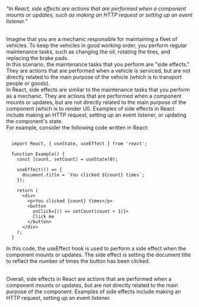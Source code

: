 _"In React, side effects are actions that are performed when a component mounts or updates, such as making an HTTP request or setting up an event listener."_

<br/>
Imagine that you are a mechanic responsible for maintaining a fleet of vehicles. To keep the vehicles in good working order, you perform regular maintenance tasks, such as changing the oil, rotating the tires, and replacing the brake pads.

<br/>
In this scenario, the maintenance tasks that you perform are "side effects." They are actions that are performed when a vehicle is serviced, but are not directly related to the main purpose of the vehicle (which is to transport people or goods).

<br/>
In React, side effects are similar to the maintenance tasks that you perform as a mechanic. They are actions that are performed when a component mounts or updates, but are not directly related to the main purpose of the component (which is to render UI). Examples of side effects in React include making an HTTP request, setting up an event listener, or updating the component's state.

<br/>
For example, consider the following code written in React:

```

  import React, { useState, useEffect } from 'react';

  function Example() {
    const [count, setCount] = useState(0);

    useEffect(() => {
      document.title = `You clicked ${count} times`;
    });

    return (
      <div>
        <p>You clicked {count} times</p>
        <button
          onClick={() => setCount(count + 1)}>
          Click me
        </button>
      </div>
    );
  }
```

In this code, the useEffect hook is used to perform a side effect when the component mounts or updates. The side effect is setting the document title to reflect the number of times the button has been clicked.

<br/>
Overall, side effects in React are actions that are performed when a component mounts or updates, but are not directly related to the main purpose of the component. Examples of side effects include making an HTTP request, setting up an event listener.
